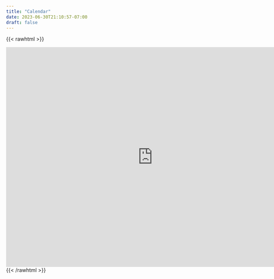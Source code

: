 ```yaml
---
title: "Calendar"
date: 2023-06-30T21:10:57-07:00
draft: false
---
```

{{< rawhtml >}}
<iframe src="https://calendar.google.com/calendar/embed?src=mfjeh8v6uo4jr2pc4cqv73tncpi0uhpn%40import.calendar.google.com&ctz=America%2FLos_Angeles" style="border: 0" width="800" height="600" frameborder="0" scrolling="no"></iframe>
{{< /rawhtml >}}
